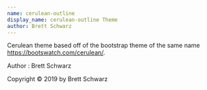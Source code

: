 ```yaml
---
name: cerulean-outline
display_name: cerulean-outline Theme
author: Brett Schwarz
---
```

Cerulean theme based off of the bootstrap theme of the same name https://bootswatch.com/cerulean/.

Author
: Brett Schwarz

Copyright © 2019 by Brett Schwarz
